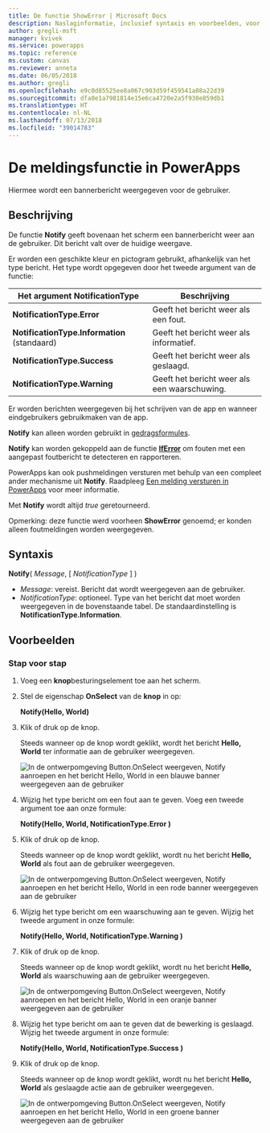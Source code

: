 ```yaml
---
title: De functie ShowError | Microsoft Docs
description: Naslaginformatie, inclusief syntaxis en voorbeelden, voor de functie ShowError in PowerApps
author: gregli-msft
manager: kvivek
ms.service: powerapps
ms.topic: reference
ms.custom: canvas
ms.reviewer: anneta
ms.date: 06/05/2018
ms.author: gregli
ms.openlocfilehash: e9c0d85525ee8a067c903d59f459541a08a22d39
ms.sourcegitcommit: dfa0e1a7981814e15e6ca4720e2a5f930e859db1
ms.translationtype: HT
ms.contentlocale: nl-NL
ms.lasthandoff: 07/13/2018
ms.locfileid: "39014783"
---
```

# <a name="notify-function-in-powerapps"></a>De meldingsfunctie in PowerApps
Hiermee wordt een bannerbericht weergegeven voor de gebruiker.

## <a name="description"></a>Beschrijving
De functie **Notify** geeft bovenaan het scherm een bannerbericht weer aan de gebruiker. Dit bericht valt over de huidige weergave.  

Er worden een geschikte kleur en pictogram gebruikt, afhankelijk van het type bericht.   Het type wordt opgegeven door het tweede argument van de functie:

| Het argument NotificationType | Beschrijving |
| --- | --- |
| **NotificationType.Error** | Geeft het bericht weer als een fout. |
| **NotificationType.Information** (standaard) | Geeft het bericht weer als informatief.  |
| **NotificationType.Success** | Geeft het bericht weer als geslaagd. |
| **NotificationType.Warning** | Geeft het bericht weer als een waarschuwing. |

Er worden berichten weergegeven bij het schrijven van de app en wanneer eindgebruikers gebruikmaken van de app.

**Notify** kan alleen worden gebruikt in [gedragsformules](../working-with-formulas-in-depth.md).

**Notify** kan worden gekoppeld aan de functie [**IfError**](function-iferror.md) om fouten met een aangepast foutbericht te detecteren en rapporteren.

PowerApps kan ook pushmeldingen versturen met behulp van een compleet ander mechanisme uit **Notify**.  Raadpleeg [Een melding versturen in PowerApps](../add-notifications.md) voor meer informatie.

Met **Notify** wordt altijd *true* geretourneerd.

Opmerking: deze functie werd voorheen **ShowError** genoemd; er konden alleen foutmeldingen worden weergegeven.

## <a name="syntax"></a>Syntaxis
**Notify**( *Message*, [ *NotificationType* ] )

* *Message*: vereist.  Bericht dat wordt weergegeven aan de gebruiker.
* *NotificationType*: optioneel.  Type van het bericht dat moet worden weergegeven in de bovenstaande tabel.  De standaardinstelling is **NotificationType.Information**.  

## <a name="examples"></a>Voorbeelden

### <a name="step-by-step"></a>Stap voor stap

1. Voeg een **knop**besturingselement toe aan het scherm.

2. Stel de eigenschap **OnSelect** van de **knop** in op:

    **Notify(Hello, World)**

3. Klik of druk op de knop.  

    Steeds wanneer op de knop wordt geklikt, wordt het bericht **Hello, World** ter informatie aan de gebruiker weergegeven.

    ![In de ontwerpomgeving Button.OnSelect weergeven, Notify aanroepen en het bericht Hello, World in een blauwe banner weergegeven aan de gebruiker](media/function-showerror/hello-world.png)

4. Wijzig het type bericht om een fout aan te geven.  Voeg een tweede argument toe aan onze formule:

    **Notify(Hello, World, NotificationType.Error )**

5. Klik of druk op de knop.

    Steeds wanneer op de knop wordt geklikt, wordt nu het bericht **Hello, World** als fout aan de gebruiker weergegeven.

    ![In de ontwerpomgeving Button.OnSelect weergeven, Notify aanroepen en het bericht Hello, World in een rode banner weergegeven aan de gebruiker](media/function-showerror/hello-world-error.png)

4. Wijzig het type bericht om een waarschuwing aan te geven.  Wijzig het tweede argument in onze formule:

    **Notify(Hello, World, NotificationType.Warning )**

5. Klik of druk op de knop.

    Steeds wanneer op de knop wordt geklikt, wordt nu het bericht **Hello, World** als waarschuwing aan de gebruiker weergegeven.

    ![In de ontwerpomgeving Button.OnSelect weergeven, Notify aanroepen en het bericht Hello, World in een oranje banner weergegeven aan de gebruiker](media/function-showerror/hello-world-warning.png)

4. Wijzig het type bericht om aan te geven dat de bewerking is geslaagd.  Wijzig het tweede argument in onze formule:

    **Notify(Hello, World, NotificationType.Success )**

5. Klik of druk op de knop.

    Steeds wanneer op de knop wordt geklikt, wordt nu het bericht **Hello, World** als geslaagde actie aan de gebruiker weergegeven.

    ![In de ontwerpomgeving Button.OnSelect weergeven, Notify aanroepen en het bericht Hello, World in een groene banner weergegeven aan de gebruiker](media/function-showerror/hello-world-success.png)
